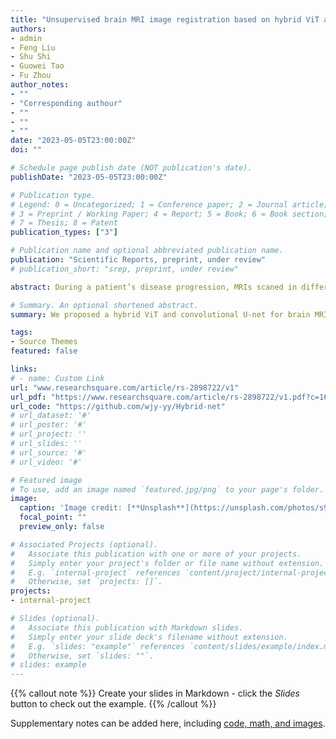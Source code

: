 ```yaml
---
title: "Unsupervised brain MRI image registration based on hybrid ViT and convolutional U-net"
authors:
- admin
- Feng Liu
- Shu Shi
- Guowei Tao
- Fu Zhou
author_notes:
- ""
- "Corresponding authour"
- ""
- ""
- ""
date: "2023-05-05T23:00:00Z"
doi: ""

# Schedule page publish date (NOT publication's date).
publishDate: "2023-05-05T23:00:00Z"

# Publication type.
# Legend: 0 = Uncategorized; 1 = Conference paper; 2 = Journal article;
# 3 = Preprint / Working Paper; 4 = Report; 5 = Book; 6 = Book section;
# 7 = Thesis; 8 = Patent
publication_types: ["3"]

# Publication name and optional abbreviated publication name.
publication: "Scientific Reports, preprint, under review"
# publication_short: "srep, preprint, under review"

abstract: During a patient’s disease progression, MRIs scaned in different times need to be registered before and after. However, the location and structure of tissue inside the human body may change with the growth of illnesses, interfering with the physician’s ability to quickly diagnose the progression of the disease. To reach this goal, we proposed a hybrid ViT and convolutional U-net for brain MRI image registration, which achieved a higher dice score than ViT-V-Net and VoxelMorph. In the meantime, we have had an idea of a novel loss function for gray image registration called grad-loss, which concentrates on the difference and gradient at each voxel of the MRI image. Quantitative and qualitative comparison results demonstrate that our model outperforms the previous ViT-based and convolution-based networks and achieved a better dice score of 79.7% in OASIS dataset.

# Summary. An optional shortened abstract.
summary: We proposed a hybrid ViT and convolutional U-net for brain MRI image registration, which achieved a higher dice score than ViT-V-Net and VoxelMorph. Quantitative and qualitative comparison results demonstrate that our model outperforms the previous ViT-based and convolution-based networks and achieved a better dice score of 79.7% in OASIS dataset.

tags:
- Source Themes
featured: false

links:
# - name: Custom Link
url: "www.researchsquare.com/article/rs-2898722/v1"
url_pdf: "https://www.researchsquare.com/article/rs-2898722/v1.pdf?c=1684138824000"
url_code: "https://github.com/wjy-yy/Hybrid-net"
# url_dataset: '#'
# url_poster: '#'
# url_project: ''
# url_slides: ''
# url_source: '#'
# url_video: '#'

# Featured image
# To use, add an image named `featured.jpg/png` to your page's folder. 
image:
  caption: 'Image credit: [**Unsplash**](https://unsplash.com/photos/s9CC2SKySJM)'
  focal_point: ""
  preview_only: false

# Associated Projects (optional).
#   Associate this publication with one or more of your projects.
#   Simply enter your project's folder or file name without extension.
#   E.g. `internal-project` references `content/project/internal-project/index.md`.
#   Otherwise, set `projects: []`.
projects:
- internal-project

# Slides (optional).
#   Associate this publication with Markdown slides.
#   Simply enter your slide deck's filename without extension.
#   E.g. `slides: "example"` references `content/slides/example/index.md`.
#   Otherwise, set `slides: ""`.
# slides: example
---
```


{{% callout note %}}
Create your slides in Markdown - click the *Slides* button to check out the example.
{{% /callout %}}

Supplementary notes can be added here, including [code, math, and images](https://wowchemy.com/docs/writing-markdown-latex/).
